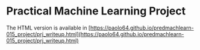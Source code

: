 # Practical Machine Learning Project

The HTML version is available in [https://paolo64.github.io/predmachlearn-015_project/prj_writeup.html](https://paolo64.github.io/predmachlearn-015_project/prj_writeup.html)



